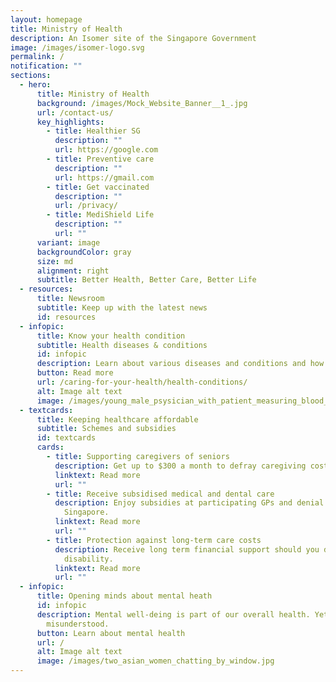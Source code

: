 ```yaml
---
layout: homepage
title: Ministry of Health
description: An Isomer site of the Singapore Government
image: /images/isomer-logo.svg
permalink: /
notification: ""
sections:
  - hero:
      title: Ministry of Health
      background: /images/Mock_Website_Banner__1_.jpg
      url: /contact-us/
      key_highlights:
        - title: Healthier SG
          description: ""
          url: https://google.com
        - title: Preventive care
          description: ""
          url: https://gmail.com
        - title: Get vaccinated
          description: ""
          url: /privacy/
        - title: MediShield Life
          description: ""
          url: ""
      variant: image
      backgroundColor: gray
      size: md
      alignment: right
      subtitle: Better Health, Better Care, Better Life
  - resources:
      title: Newsroom
      subtitle: Keep up with the latest news
      id: resources
  - infopic:
      title: Know your health condition
      subtitle: Health diseases & conditions
      id: infopic
      description: Learn about various diseases and conditions and how you can manage them.
      button: Read more
      url: /caring-for-your-health/health-conditions/
      alt: Image alt text
      image: /images/young_male_psysician_with_patient_measuring_blood_pressure.jpg
  - textcards:
      title: Keeping healthcare affordable
      subtitle: Schemes and subsidies
      id: textcards
      cards:
        - title: Supporting caregivers of seniors
          description: Get up to $300 a month to defray caregiving costs.
          linktext: Read more
          url: ""
        - title: Receive subsidised medical and dental care
          description: Enjoy subsidies at participating GPs and denial clinics across
            Singapore.
          linktext: Read more
          url: ""
        - title: Protection against long-term care costs
          description: Receive long term financial support should you develop severe
            disability.
          linktext: Read more
          url: ""
  - infopic:
      title: Opening minds about mental heath
      id: infopic
      description: Mental well-deing is part of our overall health. Yet, it is often
        misunderstood.
      button: Learn about mental health
      url: /
      alt: Image alt text
      image: /images/two_asian_women_chatting_by_window.jpg
---
```

